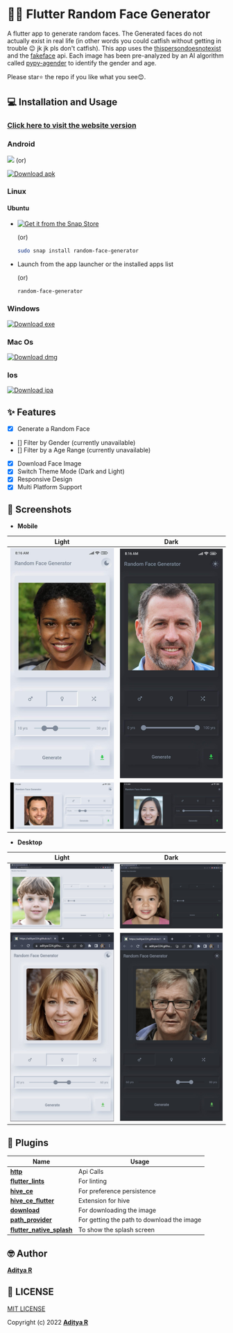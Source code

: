# 👨👩 Flutter Random Face Generator

A flutter app to generate random faces. The Generated faces do not actually exist in real life (in other words you could catfish without getting in trouble 😉 jk jk pls don't catfish). This app uses the [thispersondoesnotexist](https://thispersondoesnotexist.com/) and the [fakeface](https://hankhank10.github.io/fakeface/) api.
Each image has been pre-analyzed by an AI algorithm called [pypy-agender](https://github.com/aristofun/py-agender) to identify the gender and age.

Please star⭐ the repo if you like what you see😊.

## 💻 Installation and Usage

### [Click here to visit the website version](https://adeeteya.github.io/Random-Face-Generator/#/)

### Android

[<img src="https://play.google.com/intl/en_us/badges/static/images/badges/en_badge_web_generic.png" width="250">](https://play.google.com/store/apps/details?id=com.aditya.random_face_generator&pcampaignid=pcampaignidMKT-Other-global-all-co-prtnr-py-PartBadge-Mar2515-1)
 (or)

 [![Download apk](https://img.shields.io/badge/Download-apk-green)](https://github.com/adeeteya/Random-Face-Generator/releases/download/3.0.1/RFG-Android-3.0.1.apk)

### Linux

#### Ubuntu
- [![Get it from the Snap Store](https://snapcraft.io/static/images/badges/en/snap-store-black.svg)](https://snapcraft.io/random-face-generator)

  (or)

    ```bash 
    sudo snap install random-face-generator
    ```

- Launch from the app launcher or the installed apps list

  (or)

  ```bash
  random-face-generator
  ```

### Windows
[![Download exe](https://img.shields.io/badge/Download-exe-blue)](https://github.com/adeeteya/Random-Face-Generator/releases/download/3.0.1/RFG-Windows-3.0.1.exe)

### Mac Os
[![Download dmg](https://img.shields.io/badge/Download-dmg-lightgrey)](https://github.com/adeeteya/Random-Face-Generator/releases/download/2.1.0/RFG-Macos-2.1.0.dmg)

### Ios
[![Download ipa](https://img.shields.io/badge/Download-ipa-yellow)](https://github.com/adeeteya/Random-Face-Generator/releases/download/2.1.0/RFG-Ios-2.1.0.ipa)

## ✨ Features

- [x] Generate a Random Face
- [] Filter by Gender (currently unavailable)
- [] Filter by a Age Range (currently unavailable)
- [x] Download Face Image
- [x] Switch Theme Mode (Dark and Light)
- [x] Responsive Design
- [x] Multi Platform Support

## 📸 Screenshots

- **Mobile**

| Light                                              | Dark                                              |
|----------------------------------------------------|---------------------------------------------------|
| <img src="screenshots/mobile-portrait-light.jpg">  | <img src="screenshots/mobile-portrait-dark.jpg">  |
| <img src="screenshots/mobile-landscape-light.jpg"> | <img src="screenshots/mobile-landscape-dark.jpg"> |

- **Desktop**

| Light                                            | Dark                                            |
|--------------------------------------------------|-------------------------------------------------|
| <img src="screenshots/web-expanded-light.jpg">   | <img src="screenshots/web-expanded-dark.jpg">   |
| <img src="screenshots/web-mobileview-light.jpg"> | <img src="screenshots/web-mobileview-dark.jpg"> |

## 🔌 Plugins

| Name                                                                        | Usage                                      |
|-----------------------------------------------------------------------------|--------------------------------------------|
| [**http**](https://pub.dev/packages/http)                                   | Api Calls                                  |
| [**flutter_lints**](https://pub.dev/packages/flutter_lints)                 | For linting                                |
| [**hive_ce**](https://pub.dev/packages/hive_ce)                             | For preference persistence                 |
| [**hive_ce_flutter**](https://pub.dev/packages/hive_ce_flutter)             | Extension for hive                         |
| [**download**](https://pub.dev/packages/download)                           | For downloading the image                  |
| [**path_provider**](https://pub.dev/packages/path_provider)                 | For getting the path to download the image |
| [**flutter_native_splash**](https://pub.dev/packages/flutter_native_splash) | To show the splash screen                  |

## 🤓 Author

**[Aditya R](https://github.com/adeeteya)**

## 🔖 LICENSE
[MIT LICENSE](https://github.com/adeeteya/Random-Face-Generator/blob/master/LICENSE)

Copyright (c) 2022
**[Aditya R](https://github.com/adeeteya)**
